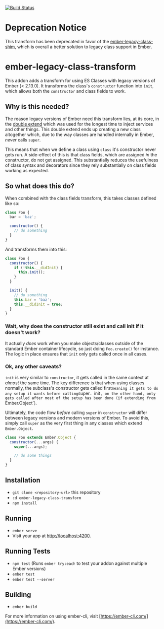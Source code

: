[![Build Status](https://travis-ci.org/pzuraq/ember-legacy-class-transform.svg?branch=master)](https://travis-ci.org/pzuraq/ember-legacy-class-transform)

# Deprecation Notice

This transform has been deprecated in favor of the [ember-legacy-class-shim](https://github.com/pzuraq/ember-legacy-class-shim),
which is overall a better solution to legacy class support in Ember.

# ember-legacy-class-transform

This addon adds a transform for using ES Classes with legacy versions of Ember (< 2.13.0).
It transforms the class's `constructor` function into `init`, which allows both the
`constructor` and class fields to work.

## Why is this needed?

The reason legacy versions of Ember need this transform lies, at its core, in the
[double extend](https://github.com/emberjs/rfcs/blob/master/text/0150-factory-for.md)
which was used for the longest time to inject services and other things. This double
extend ends up creating a new class altogether which, due to the way classes are handled
internally in Ember, _never_ calls `super`.

This means that when we define a class using `class` it's constructor never gets run.
A side-effect of this is that class fields, which are assigned _in_ the constructor, do
not get assigned. This substantially reduces the usefulness of class syntax and decorators
since they rely substantially on class fields working as expected.

## So what does this do?

When combined with the class fields transform, this takes classes defined like so:

```js
class Foo {
  bar = 'baz';

  constructor() {
    // do something
  }
}
```

And transforms them into this:

```js
class Foo {
  constructor() {
    if (!this.__didInit) {
      this.init();
    }
  }

  init() {
    // do something
    this.bar = 'baz';
    this.__didInit = true;
  }
}
```

### Wait, why does the constructor still exist and call init if it doesn't work?

It actually _does_ work when you make objects/classes outside of the standard Ember
container lifecycle, so just doing `Foo.create()` for instance. The logic in place
ensures that `init` only gets called once in all cases.

### Ok, any other caveats?

`init` is very similar to `constructor`, it gets called in the same context at
_almost_ the same time. The key difference is that when using classes normally,
the subclass's constructor gets called first` meaning it gets to do any setup it
wants before calling `super`. `init`, on the other hand, only gets called after
most of the setup has been done (if extending from `Ember.Object`).

Ultimately, the code flow _before_ calling `super` in `constructor` will differ
between legacy versions and modern versions of Ember. To avoid this, simply call
`super` as the very first thing in any classes which extend `Ember.Object`.

```js
class Foo extends Ember.Object {
  constructor(...args) {
    super(...args);

    // do some things
  }
}
```

## Installation

* `git clone <repository-url>` this repository
* `cd ember-legacy-class-transform`
* `npm install`

## Running

* `ember serve`
* Visit your app at [http://localhost:4200](http://localhost:4200).

## Running Tests

* `npm test` (Runs `ember try:each` to test your addon against multiple Ember versions)
* `ember test`
* `ember test --server`

## Building

* `ember build`

For more information on using ember-cli, visit [https://ember-cli.com/](https://ember-cli.com/).
